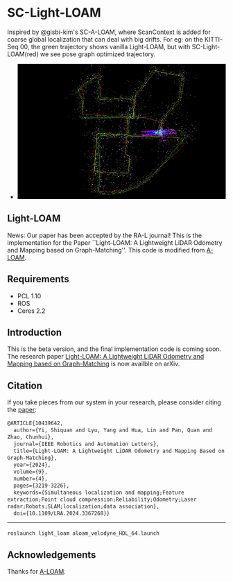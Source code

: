# SC-Light-LOAM
Inspired by @gisbi-kim's SC-A-LOAM, where ScanContext is added for coarse global localization that can deal with big drifts. For eg: on the KITTI- Seq 00, the green trajectory shows vanilla Light-LOAM, but with SC-Light-LOAM(red) we see pose graph optimized trajectory.
- <p align="center"><img src="img/light_loam_w_pgo.png" width=800></p>

## Light-LOAM
News: Our paper has been accepted by the RA-L journal! 
This is the implementation for the Paper ``Light-LOAM: A Lightweight LiDAR Odometry and Mapping based on Graph-Matching''. This code is modified from [A-LOAM](https://github.com/HKUST-Aerial-Robotics/A-LOAM).

## Requirements
* PCL 1.10
* ROS
* Ceres 2.2

## Introduction
This is the beta version, and the final implementation code is coming soon. The research paper [Light-LOAM: A Lightweight LiDAR Odometry and Mapping based on Graph-Matching](https://arxiv.org/abs/2310.04162) is now availble on arXiv.

## Citation

If you take pieces from our system in your research, please consider citing the [paper](https://arxiv.org/abs/2310.04162):

```
@ARTICLE{10439642,
  author={Yi, Shiquan and Lyu, Yang and Hua, Lin and Pan, Quan and Zhao, Chunhui},
  journal={IEEE Robotics and Automation Letters}, 
  title={Light-LOAM: A Lightweight LiDAR Odometry and Mapping Based on Graph-Matching}, 
  year={2024},
  volume={9},
  number={4},
  pages={3219-3226},
  keywords={Simultaneous localization and mapping;Feature extraction;Point cloud compression;Reliability;Odometry;Laser radar;Robots;SLAM;localization;data association},
  doi={10.1109/LRA.2024.3367268}}

```
---------
`roslaunch light_loam aloam_velodyne_HDL_64.launch `
## Acknowledgements
Thanks for [A-LOAM](https://github.com/HKUST-Aerial-Robotics/A-LOAM).



